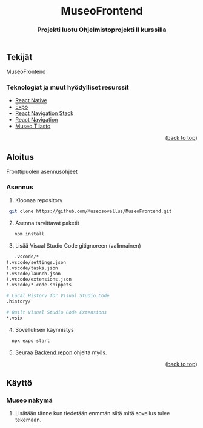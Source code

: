 <div id="top"></div>

<!-- PROJECT LOGO -->
<br />
<div align="center">
  
<h1 align="center">MuseoFrontend</h1>

<h3 align="center">
    Projekti luotu Ohjelmistoprojekti II kurssilla <br />
<br />
</div>

## Tekijät

  <p>MuseoFrontend</p>
  
### Teknologiat ja muut hyödylliset resurssit

- [React Native](https://reactnative.dev)
- [Expo](https://expo.dev)
- [React Navigation Stack](https://reactnavigation.org/docs/stack-navigator/)
- [React Navigation](https://reactnavigation.org)
- [Museo Tilasto](https://www.museotilasto.fi)

<p align="right">(<a href="#top">back to top</a>)</p>

<!-- Päästään Alkuun -->

## Aloitus

Fronttipuolen asennusohjeet

### Asennus

1. Kloonaa repository
  
  ```sh
   git clone https://github.com/Museosovellus/MuseoFrontend.git
   ```

2. Asenna tarvittavat paketit

```sh
   npm install
```

3. Lisää Visual Studio Code gitignoreen (valinnainen)

```sh
   .vscode/*
!.vscode/settings.json
!.vscode/tasks.json
!.vscode/launch.json
!.vscode/extensions.json
!.vscode/*.code-snippets

# Local History for Visual Studio Code
.history/

# Built Visual Studio Code Extensions
*.vsix
```

4. Sovelluksen käynnistys
```sh
  npx expo start
```

5. Seuraa [Backend repon](https://github.com/Museosovellus/MuseoBackend) ohjeita myös.

<p align="right">(<a href="#top">back to top</a>)</p>

## Käyttö

### Museo näkymä

1. Lisätään tänne kun tiedetään enmmän siitä mitä sovellus tulee tekemään.
